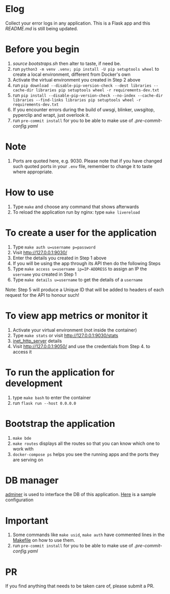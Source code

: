 # Elog

Collect your error logs in any application. This is a Flask app and this *README.md* is still being updated.

# Before you begin
1. *source bootstraps.sh* then alter to taste, if need be.
2. run `python3 -m venv .venv; pip install -U pip setuptools wheel` to create a local environment, different from Docker's own
3. Activate the virtual environment you created in Step 2 above
4. run `pip download --disable-pip-version-check --dest libraries --cache-dir libraries pip setuptools wheel -r requirements-dev.txt`
5. run `pip install --disable-pip-version-check --no-index --cache-dir libraries --find-links libraries pip setuptools wheel -r requirements-dev.txt`
6. If you encounter errors during the build of uwsgi, blinker, uwsgitop, pyperclip and wrapt, just overlook it.
7. run `pre-commit install` for you to be able to make use of *.pre-commit-config.yaml*

# Note
1. Ports are quoted here, e.g. 9030. Please note that if you have changed such quoted ports in your `.env` file,
remember to change it to taste where appropriate.

# How to use
1. Type `make` and choose any command that shows afterwards
2. To reload the application run by nginx: type `make livereload`

# To create a user for the application
1. Type `make auth u=username p=password`
2. Visit http://127.0.0.1:9030/
3. Enter the details you created in Step 1 above
4. If you will be using the app through its API then do the following Steps
5. Type `make access u=username ip=IP-ADDRESS` to assign an IP the `username` you created in Step 1
6. Type `make details u=username` to get the details of a `username`

Note: Step 5 will produce a Unique ID that will be added to headers of each request for the API to honour such!


# To view app metrics or monitor it
1. Activate your virtual environment (not inside the container)
2. Type `make stats` or visit http://127.0.0.1:9030/stats
3. [inet_http_server](customize/supervisord.conf) details
4. Visit http://127.0.0.1:9050/ and use the credentials from Step 4. to access it

# To run the application for development
1. type `make bash` to enter the container
2. run `flask run --host 0.0.0.0`

# Bootstrap the application
1. `make bde`
2. `make routes` displays all the routes so that you can know which one to work with
3. `docker-compose ps` helps you see the running apps and the ports they are serving on

# DB manager
[adminer](https://www.adminer.org/) is used to interface the DB of this application.
[Here](customize/adminer-elog-settings.png) is a sample configuration


# Important
1. Some commands like `make usid`, `make auth` have commented lines in the [Makefile](Makefile) on how to use them.
2. run `pre-commit install` for you to be able to make use of *.pre-commit-config.yaml*

# PR
If you find anything that needs to be taken care of, please submit a PR.
